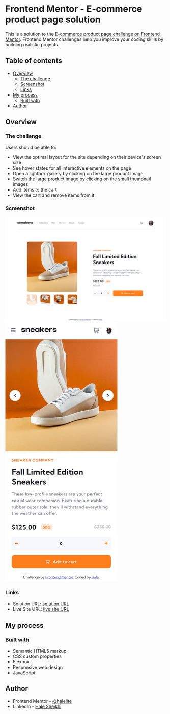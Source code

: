 # Frontend Mentor - E-commerce product page solution

This is a solution to the [E-commerce product page challenge on Frontend Mentor](https://www.frontendmentor.io/challenges/ecommerce-product-page-UPsZ9MJp6). Frontend Mentor challenges help you improve your coding skills by building realistic projects.

## Table of contents

- [Overview](#overview)
  - [The challenge](#the-challenge)
  - [Screenshot](#screenshot)
  - [Links](#links)
- [My process](#my-process)
  - [Built with](#built-with)
- [Author](#author)

## Overview

### The challenge

Users should be able to:

- View the optimal layout for the site depending on their device's screen size
- See hover states for all interactive elements on the page
- Open a lightbox gallery by clicking on the large product image
- Switch the large product image by clicking on the small thumbnail images
- Add items to the cart
- View the cart and remove items from it

### Screenshot

![Design preview for the E-commerce product page](./design/solution-img/Screenshot1.png)
![Design preview for the E-commerce product page](./design/solution-img/Screenshot2.png#center)

### Links

- Solution URL: [solution URL](https://github.com/halelite/E-commerce-product-app.git)
- Live Site URL: [live site URL](https://halelite.github.io/E-commerce-product-app/)

## My process

### Built with

- Semantic HTML5 markup
- CSS custom properties
- Flexbox
- Responsive web design
- JavaScript

## Author

- Frontend Mentor - [@halelite](https://www.frontendmentor.io/profile/halelite)
- LinkedIn - [Hale Sheikhi](https://www.linkedin.com/in/hale-sheikhi/)
